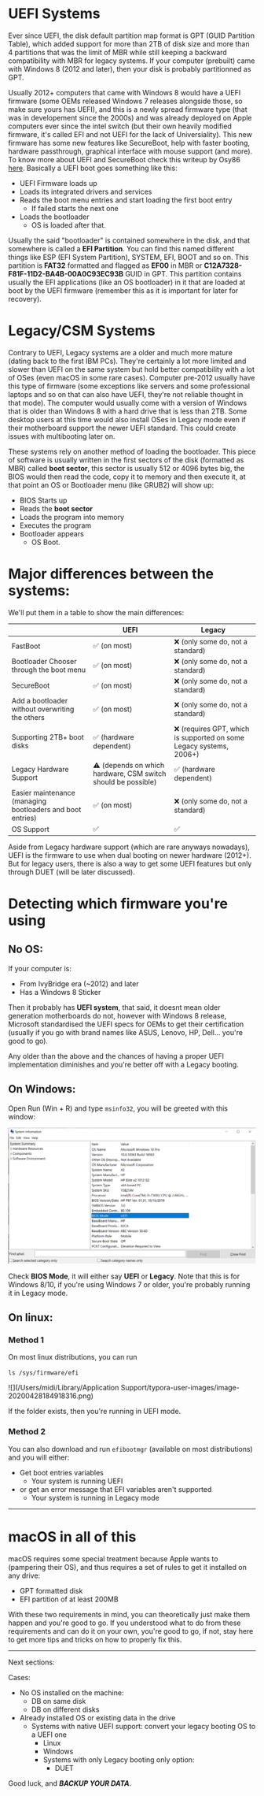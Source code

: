 # UEFI Systems

Ever since UEFI, the disk default partition map format is GPT (GUID Partition Table), which added support for more than 2TB of disk size and more than 4 partitions that was the limit of MBR while still keeping a backward compatibility with MBR for legacy systems. If your computer (prebuilt) came with Windows 8 (2012 and later), then your disk is probably partitionned as GPT.

Usually 2012+ computers that came with Windows 8 would have a UEFI firmware (some OEMs released Windows 7 releases alongside those, so make sure yours has UEFI), and this is a newly spread firmware type (that was in developement since the 2000s) and was already deployed on Apple computers ever since the intel switch (but their own heavily modified firmware, it's called EFI and not UEFI for the lack of Universiality). This new firmware has some new features like SecureBoot, help with faster booting, hardware passthrough, graphical interface with mouse support (and more). To know more about UEFI and SecureBoot check this writeup by Osy86 [here](https://osy.gitbook.io/hac-mini-guide/details/secure-boot). Basically a UEFI boot goes something like this:

- UEFI Firmware loads up
- Loads its integrated drivers and services
- Reads the boot menu entries and start loading the first boot entry
  - If failed starts the next one
- Loads the bootloader 
  - OS is loaded after that.

Usually the said "bootloader" is contained somewhere in the disk, and that somewhere is called a **EFI Partition**. You can find this named different things like ESP (EFI System Partition), SYSTEM, EFI, BOOT and so on. This partition is **FAT32** formatted and flagged as **EF00** in MBR or **C12A7328-F81F-11D2-BA4B-00A0C93EC93B** GUID in GPT. This partition contains usually the EFI applications (like an OS bootloader) in it that are loaded at boot by the UEFI firmware (remember this as it is important for later for recovery).

# Legacy/CSM Systems

Contrary to UEFI, Legacy systems are a older and much more mature (dating back to the first IBM PCs). They're certainly a lot more limited and slower than UEFI on the same system but hold better compatibility with a lot of OSes (even macOS in some rare cases). Computer pre-2012 usually have this type of firmware (some exceptions like servers and some professional laptops and so on that can also have UEFI, they're not reliable thought in that mode). The computer would usually come with a version of Windows that is older than Windows 8 with a hard drive that is less than 2TB. Some desktop users at this time would also install OSes in Legacy mode even if their motherboard support the newer UEFI standard. This could create issues with multibooting later on.

These systems rely on another method of loading the bootloader. This piece of software is usually written in the first sectors of the disk (formatted as MBR) called **boot sector**, this sector is usually 512 or 4096 bytes big, the BIOS would then read the code, copy it to memory and then execute it, at that point an OS or Bootloader menu (like GRUB2) will show up:

* BIOS Starts up
* Reads the **boot sector**
* Loads the program into memory
* Executes the program
* Bootloader appears
  * OS Boot.

# Major differences between the systems:

We'll put them in a table to show the main differences:

|                                                            | **UEFI**                                                     | **Legacy**                                                   |
| ---------------------------------------------------------- | ------------------------------------------------------------ | ------------------------------------------------------------ |
| FastBoot                                                   | ✅ (on most)                                                  | ❌ (only some do, not a standard)                             |
| Bootloader Chooser through the boot menu                   | ✅ (on most)                                                  | ❌ (only some do, not a standard)                             |
| SecureBoot                                                 | ✅ (on most)                                                  | ❌ (only some do, not a standard)                             |
| Add a bootloader without overwriting the others            | ✅ (on most)                                                  | ❌ (only some do, not a standard)                             |
| Supporting 2TB+ boot disks                                 | ✅ (hardware dependent)                                       | ❌ (requires GPT, which is supported on some Legacy systems, 2006+) |
| Legacy Hardware Support                                    | ⚠️ (depends on which hardware, CSM switch should be possible) | ✅ (hardware dependent)                                       |
| Easier maintenance (managing bootloaders and boot entries) | ✅ (on most)                                                  | ❌ (only some do, not a standard)                             |
| OS Support                                                 | ✅                                                            | ✅                                                            |

Aside from Legacy hardware support (which are rare anyways nowadays), UEFI is the firmware to use when dual booting on newer hardware (2012+). But for legacy users, there is also a way to get some UEFI features but only through DUET (will be later discussed).

# Detecting which firmware you're using

## No OS:

If your computer is:

- From IvyBridge era (~2012) and later
- Has a Windows 8 Sticker

Then it probably has **UEFI system**, that said, it doesnt mean older generation motherboards do not, however with Windows 8 release, Microsoft standardised the UEFI specs for OEMs to get their certification (usually if you go with brand names like ASUS, Lenovo, HP, Dell... you're good to go).

Any older than the above and the chances of having a proper UEFI implementation diminishes and you're better off with a Legacy booting.

## On Windows:

Open Run (Win + R) and type `msinfo32`, you will be greeted with this window:

![MSINFO32 Window](../images/msinfo.png)

Check **BIOS Mode**, it will either say **UEFI** or **Legacy**. Note that this is for Windows 8/10, if you're using Windows 7 or older, you're probably running it in Legacy mode.

## On linux:

### Method 1

On most linux distributions, you can run 

```ls /sys/firmware/efi```

![](/Users/midi/Library/Application Support/typora-user-images/image-20200428184918316.png)

If the folder exists, then you're running in UEFI mode.

### Method 2

You can also download and run `efibootmgr` (available on most distributions) and you will either:

- Get boot entries variables
  - Your system is running UEFI
- or get an error message that EFI variables aren't supported
  - Your system is running in Legacy mode

---

# macOS in all of this

macOS requires some special treatment because Apple wants to (pampering their OS), and thus requires a set of rules to get it installed on any drive:

- GPT formatted disk
- EFI partition of at least 200MB

With these two requirements in mind, you can theoretically just make them happen and you're good to go. If you understood what to do from these requirements and can do it on your own, you're good to go, if not, stay here to get more tips and tricks on how to properly fix this.

---

Next sections:

Cases:

- No OS installed on the machine:
  - DB on same disk
  - DB on different disks
- Already installed OS or existing data in the drive
  - Systems with native UEFI support: convert your legacy booting OS to a UEFI one
    - Linux
    - Windows
    - Systems with only Legacy booting only option:
      - DUET

Good luck, and ***BACKUP YOUR DATA***.
